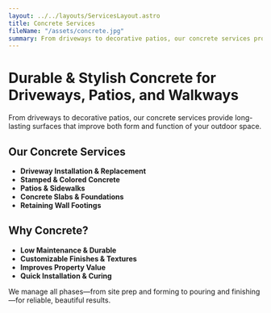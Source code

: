 ```yaml
---
layout: ../../layouts/ServicesLayout.astro
title: Concrete Services
fileName: "/assets/concrete.jpg"
summary: From driveways to decorative patios, our concrete services provide long-lasting surfaces that improve both form and function of your outdoor space.
---
```


# Durable & Stylish Concrete for Driveways, Patios, and Walkways

From driveways to decorative patios, our concrete services provide long-lasting surfaces that improve both form and function of your outdoor space.

## Our Concrete Services

- **Driveway Installation & Replacement**  
- **Stamped & Colored Concrete**  
- **Patios & Sidewalks**  
- **Concrete Slabs & Foundations**  
- **Retaining Wall Footings**

## Why Concrete?

- **Low Maintenance & Durable**  
- **Customizable Finishes & Textures**  
- **Improves Property Value**  
- **Quick Installation & Curing**

We manage all phases—from site prep and forming to pouring and finishing—for reliable, beautiful results.
